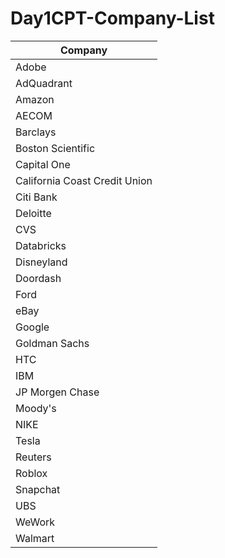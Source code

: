 # Day1CPT-Company-List
|Company|
|---|
|Adobe|
|AdQuadrant|
|Amazon|
|AECOM|
|Barclays|
|Boston Scientific|
|Capital One
|California Coast Credit Union|
|Citi Bank|
|Deloitte|
|CVS|
|Databricks|
|Disneyland|
|Doordash|
|Ford|
|eBay|
|Google|
|Goldman Sachs|
|HTC|
|IBM|
|JP Morgen Chase|
|Moody's|
|NIKE|
|Tesla|
|Reuters|
|Roblox|
|Snapchat|
|UBS|
|WeWork|
|Walmart|
